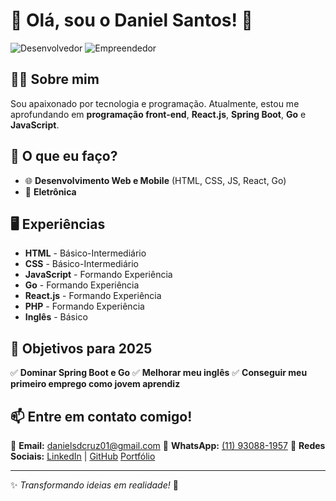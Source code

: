 # 🚀 Olá, sou o Daniel Santos! 👋

![Desenvolvedor](https://img.shields.io/badge/Desenvolvedor-Front_End-green)
![Empreendedor](https://img.shields.io/badge/T%C3%A9cnico-Eletr%C3%B4nica-blue
)

## 🧑‍💻 Sobre mim
Sou apaixonado por tecnologia e programação. Atualmente, estou me aprofundando em **programação front-end**, **React.js**, **Spring Boot**, **Go** e **JavaScript**. 

## 🚀 O que eu faço?
- 🌐 **Desenvolvimento Web e Mobile** (HTML, CSS, JS, React, Go)
- 🔧 **Eletrônica**

## 🖥️ Experiências 
-  **HTML** - Básico-Intermediário
-  **CSS** - Básico-Intermediário
-  **JavaScript** - Formando Experiência
-  **Go** - Formando Experiência
-  **React.js** - Formando Experiência
-  **PHP** - Formando Experiência
-  **Inglês** - Básico

## 🎯 Objetivos para 2025
✅ **Dominar Spring Boot e Go**
✅ **Melhorar meu inglês**
✅ **Conseguir meu primeiro emprego como jovem aprendiz**

## 📫 Entre em contato comigo!
📧 **Email:** [danielsdcruz01@gmail.com](mailto:danielsdcruz01@gmail.com)
📱 **WhatsApp:** [(11) 93088-1957](https://api.whatsapp.com/send?phone=5511930881957&text=Oi%2C+tudo+bem%3F+Quero+fazer+meu+or%C3%A7amento%2C+teria+um+momento%3F)
🔗 **Redes Sociais:** [LinkedIn](https://www.linkedin.com/in/daniel-santos-cruz-/) | [GitHub](https://github.com/danielsantos011) [Portfólio](https://danielsantos011.github.io/Devlinks/)

---
✨ _Transformando ideias em realidade!_ 🚀

